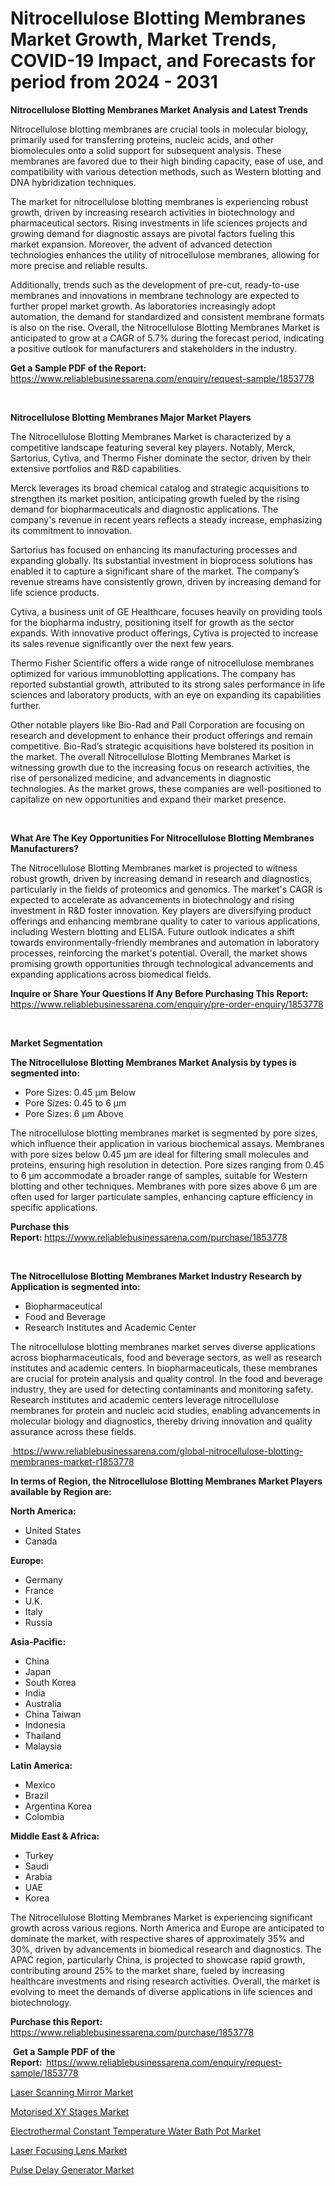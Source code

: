 <p><h1>Nitrocellulose Blotting Membranes Market Growth, Market Trends, COVID-19 Impact, and Forecasts for period from 2024 - 2031</h1></p><p><strong>Nitrocellulose Blotting Membranes Market Analysis and Latest Trends</strong></p>
<p><p>Nitrocellulose blotting membranes are crucial tools in molecular biology, primarily used for transferring proteins, nucleic acids, and other biomolecules onto a solid support for subsequent analysis. These membranes are favored due to their high binding capacity, ease of use, and compatibility with various detection methods, such as Western blotting and DNA hybridization techniques. </p><p>The market for nitrocellulose blotting membranes is experiencing robust growth, driven by increasing research activities in biotechnology and pharmaceutical sectors. Rising investments in life sciences projects and growing demand for diagnostic assays are pivotal factors fueling this market expansion. Moreover, the advent of advanced detection technologies enhances the utility of nitrocellulose membranes, allowing for more precise and reliable results.</p><p>Additionally, trends such as the development of pre-cut, ready-to-use membranes and innovations in membrane technology are expected to further propel market growth. As laboratories increasingly adopt automation, the demand for standardized and consistent membrane formats is also on the rise. Overall, the Nitrocellulose Blotting Membranes Market is anticipated to grow at a CAGR of 5.7% during the forecast period, indicating a positive outlook for manufacturers and stakeholders in the industry.</p></p>
<p><strong>Get a Sample PDF of the Report:&nbsp;</strong> <a href="https://www.reliablebusinessarena.com/enquiry/request-sample/1853778?utm_campaign=1730&utm_medium=2&utm_source=Github&utm_content=ia&utm_term=20102024&utm_id=nitrocellulose-blotting-membranes">https://www.reliablebusinessarena.com/enquiry/request-sample/1853778</a></p>
<p>&nbsp;</p>
<p><strong>Nitrocellulose Blotting Membranes Major Market Players</strong></p>
<p><p>The Nitrocellulose Blotting Membranes Market is characterized by a competitive landscape featuring several key players. Notably, Merck, Sartorius, Cytiva, and Thermo Fisher dominate the sector, driven by their extensive portfolios and R&D capabilities.</p><p>Merck leverages its broad chemical catalog and strategic acquisitions to strengthen its market position, anticipating growth fueled by the rising demand for biopharmaceuticals and diagnostic applications. The company's revenue in recent years reflects a steady increase, emphasizing its commitment to innovation.</p><p>Sartorius has focused on enhancing its manufacturing processes and expanding globally. Its substantial investment in bioprocess solutions has enabled it to capture a significant share of the market. The company’s revenue streams have consistently grown, driven by increasing demand for life science products.</p><p>Cytiva, a business unit of GE Healthcare, focuses heavily on providing tools for the biopharma industry, positioning itself for growth as the sector expands. With innovative product offerings, Cytiva is projected to increase its sales revenue significantly over the next few years.</p><p>Thermo Fisher Scientific offers a wide range of nitrocellulose membranes optimized for various immunoblotting applications. The company has reported substantial growth, attributed to its strong sales performance in life sciences and laboratory products, with an eye on expanding its capabilities further.</p><p>Other notable players like Bio-Rad and Pall Corporation are focusing on research and development to enhance their product offerings and remain competitive. Bio-Rad’s strategic acquisitions have bolstered its position in the market. The overall Nitrocellulose Blotting Membranes Market is witnessing growth due to the increasing focus on research activities, the rise of personalized medicine, and advancements in diagnostic technologies. As the market grows, these companies are well-positioned to capitalize on new opportunities and expand their market presence.</p></p>
<p>&nbsp;</p>
<p><strong>What Are The Key Opportunities For Nitrocellulose Blotting Membranes Manufacturers?</strong></p>
<p><p>The Nitrocellulose Blotting Membranes market is projected to witness robust growth, driven by increasing demand in research and diagnostics, particularly in the fields of proteomics and genomics. The market's CAGR is expected to accelerate as advancements in biotechnology and rising investment in R&D foster innovation. Key players are diversifying product offerings and enhancing membrane quality to cater to various applications, including Western blotting and ELISA. Future outlook indicates a shift towards environmentally-friendly membranes and automation in laboratory processes, reinforcing the market's potential. Overall, the market shows promising growth opportunities through technological advancements and expanding applications across biomedical fields.</p></p>
<p><strong>Inquire or Share Your Questions If Any Before Purchasing This Report:</strong> <a href="https://www.reliablebusinessarena.com/enquiry/pre-order-enquiry/1853778?utm_campaign=1730&utm_medium=2&utm_source=Github&utm_content=ia&utm_term=20102024&utm_id=nitrocellulose-blotting-membranes">https://www.reliablebusinessarena.com/enquiry/pre-order-enquiry/1853778</a></p>
<p>&nbsp;</p>
<p><strong>Market Segmentation</strong></p>
<p><strong>The Nitrocellulose Blotting Membranes Market Analysis by types is segmented into:</strong></p>
<p><ul><li>Pore Sizes: 0.45 µm Below</li><li>Pore Sizes: 0.45 to 6 µm</li><li>Pore Sizes: 6 µm Above</li></ul></p>
<p><p>The nitrocellulose blotting membranes market is segmented by pore sizes, which influence their application in various biochemical assays. Membranes with pore sizes below 0.45 µm are ideal for filtering small molecules and proteins, ensuring high resolution in detection. Pore sizes ranging from 0.45 to 6 µm accommodate a broader range of samples, suitable for Western blotting and other techniques. Membranes with pore sizes above 6 µm are often used for larger particulate samples, enhancing capture efficiency in specific applications.</p></p>
<p><strong>Purchase this Report:&nbsp;</strong><a href="https://www.reliablebusinessarena.com/purchase/1853778?utm_campaign=1730&utm_medium=2&utm_source=Github&utm_content=ia&utm_term=20102024&utm_id=nitrocellulose-blotting-membranes">https://www.reliablebusinessarena.com/purchase/1853778</a></p>
<p>&nbsp;</p>
<p><strong>The Nitrocellulose Blotting Membranes Market Industry Research by Application is segmented into:</strong></p>
<p><ul><li>Biopharmaceutical</li><li>Food and Beverage</li><li>Research Institutes and Academic Center</li></ul></p>
<p><p>The nitrocellulose blotting membranes market serves diverse applications across biopharmaceuticals, food and beverage sectors, as well as research institutes and academic centers. In biopharmaceuticals, these membranes are crucial for protein analysis and quality control. In the food and beverage industry, they are used for detecting contaminants and monitoring safety. Research institutes and academic centers leverage nitrocellulose membranes for protein and nucleic acid studies, enabling advancements in molecular biology and diagnostics, thereby driving innovation and quality assurance across these fields.</p></p>
<p><a href="https://www.reliablebusinessarena.com/global-nitrocellulose-blotting-membranes-market-r1853778?utm_campaign=1730&utm_medium=2&utm_source=Github&utm_content=ia&utm_term=20102024&utm_id=nitrocellulose-blotting-membranes">&nbsp;https://www.reliablebusinessarena.com/global-nitrocellulose-blotting-membranes-market-r1853778</a></p>
<p><strong>In terms of Region, the Nitrocellulose Blotting Membranes Market Players available by Region are:</strong></p>
<p>
    <p> <strong> North America: </strong>
        <ul>
            <li>United States</li>
            <li>Canada</li>
        </ul>
        </p> 
    <p> <strong> Europe: </strong>
        <ul>
            <li>Germany</li>
            <li>France</li>
            <li>U.K.</li>
            <li>Italy</li>
            <li>Russia</li>
        </ul>
        </p> 
    <p> <strong> Asia-Pacific: </strong>
        <ul>
            <li>China</li>
            <li>Japan</li>
            <li>South Korea</li>
            <li>India</li>
            <li>Australia</li>
            <li>China Taiwan</li>
            <li>Indonesia</li>
            <li>Thailand</li>
            <li>Malaysia</li>
        </ul>
        </p> 
    <p> <strong> Latin America: </strong>
        <ul>
            <li>Mexico</li>
            <li>Brazil</li>
            <li>Argentina Korea</li>
            <li>Colombia</li>
        </ul>
        </p> 
    <p> <strong> Middle East & Africa: </strong>
        <ul>
            <li>Turkey</li>
            <li>Saudi</li>
            <li>Arabia</li>
            <li>UAE</li>
            <li>Korea</li>
        </ul>
    </p>
    </p>
<p><p>The Nitrocellulose Blotting Membranes Market is experiencing significant growth across various regions. North America and Europe are anticipated to dominate the market, with respective shares of approximately 35% and 30%, driven by advancements in biomedical research and diagnostics. The APAC region, particularly China, is projected to showcase rapid growth, contributing around 25% to the market share, fueled by increasing healthcare investments and rising research activities. Overall, the market is evolving to meet the demands of diverse applications in life sciences and biotechnology.</p></p>
<p><strong>Purchase this Report: </strong><a href="https://www.reliablebusinessarena.com/purchase/1853778?utm_campaign=1730&utm_medium=2&utm_source=Github&utm_content=ia&utm_term=20102024&utm_id=nitrocellulose-blotting-membranes">https://www.reliablebusinessarena.com/purchase/1853778</a></p>
<p>&nbsp;<strong>Get a Sample PDF of the Report:&nbsp;&nbsp;</strong><a href="https://www.reliablebusinessarena.com/enquiry/request-sample/1853778?utm_campaign=1730&utm_medium=2&utm_source=Github&utm_content=ia&utm_term=20102024&utm_id=nitrocellulose-blotting-membranes">https://www.reliablebusinessarena.com/enquiry/request-sample/1853778</a></p>
<p><strong></strong></p>
<p><p><a href="https://www.linkedin.com/pulse/laser-scanning-mirror-market-revolution-2024-2031-trends-6ktcc?utm_campaign=1730&utm_medium=2&utm_source=Github&utm_content=ia&utm_term=20102024&utm_id=nitrocellulose-blotting-membranes">Laser Scanning Mirror Market</a></p><p><a href="https://www.linkedin.com/pulse/global-motorised-xy-stages-market-sector2024-2031-metrics-wixpc?utm_campaign=1730&utm_medium=2&utm_source=Github&utm_content=ia&utm_term=20102024&utm_id=nitrocellulose-blotting-membranes">Motorised XY Stages Market</a></p><p><a href="https://github.com/malandranz3ggo/Market-Research-Report-List-1/blob/main/electrothermal-constant-temperature-water-bath-pot-market.md?utm_campaign=1730&utm_medium=2&utm_source=Github&utm_content=ia&utm_term=20102024&utm_id=nitrocellulose-blotting-membranes">Electrothermal Constant Temperature Water Bath Pot Market</a></p><p><a href="https://www.linkedin.com/pulse/laser-focusing-lens-market-evolution-key-trends-regional-dynamics-5ptwc?utm_campaign=1730&utm_medium=2&utm_source=Github&utm_content=ia&utm_term=20102024&utm_id=nitrocellulose-blotting-membranes">Laser Focusing Lens Market</a></p><p><a href="https://www.linkedin.com/pulse/global-pulse-delay-generator-market-product-types-applications-grnvf?utm_campaign=1730&utm_medium=2&utm_source=Github&utm_content=ia&utm_term=20102024&utm_id=nitrocellulose-blotting-membranes">Pulse Delay Generator Market</a></p></p>
